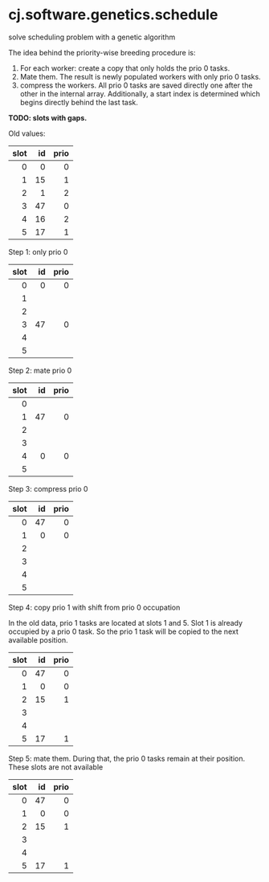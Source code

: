 # cj.software.genetics.schedule

solve scheduling problem with a genetic algorithm

The idea behind the priority-wise breeding procedure is:

1. For each worker: create a copy that only holds the prio 0 tasks.
2. Mate them. The result is newly populated workers with only prio 0 tasks.
3. compress the workers. All prio 0 tasks are saved directly one after the other
   in the internal array. Additionally, a start index is determined which begins
   directly behind the last task.

**TODO: slots with gaps.**

Old values:

| slot | id | prio |
|-----:|---:|-----:|
|    0 |  0 |    0 |
|    1 | 15 |    1 |
|    2 |  1 |    2 |
|    3 | 47 |    0 |
|    4 | 16 |    2 |
|    5 | 17 |    1 |

Step 1: only prio 0

| slot | id | prio |
|-----:|---:|-----:|
|    0 |  0 |    0 |
|    1 |    |      |
|    2 |    |      |
|    3 | 47 |    0 |
|    4 |    |      |
|    5 |    |      |

Step 2: mate prio 0

| slot | id | prio |
|-----:|---:|-----:|
|    0 |    |      |
|    1 | 47 |    0 |
|    2 |    |      |
|    3 |    |      |
|    4 |  0 |    0 |
|    5 |    |      |

Step 3: compress prio 0

| slot | id | prio |
|-----:|---:|-----:|
|    0 | 47 |    0 |
|    1 |  0 |    0 |
|    2 |    |      |
|    3 |    |      |
|    4 |    |      |
|    5 |    |      |

Step 4: copy prio 1 with shift from prio 0 occupation

In the old data, prio 1 tasks are located at slots 1 and 5. Slot 1 is already
occupied by a prio 0 task. So the prio 1 task will be copied to the next available
position.

| slot | id | prio |
|-----:|---:|-----:|
|    0 | 47 |    0 |
|    1 |  0 |    0 |
|    2 | 15 |    1 |
|    3 |    |      |
|    4 |    |      |
|    5 | 17 |    1 |

Step 5: mate them. During that, the prio 0 tasks remain at their position. These
slots are not available

| slot | id | prio |
|-----:|---:|-----:|
|    0 | 47 |    0 |
|    1 |  0 |    0 |
|    2 | 15 |    1 |
|    3 |    |      |
|    4 |    |      |
|    5 | 17 |    1 |



